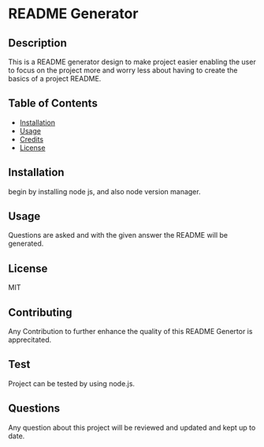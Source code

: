 # README Generator

## Description

This is a README generator design to make project easier enabling the user to focus on the project more and worry less about having to create the basics of a project README.

## Table of Contents 

- [Installation](#installation)
- [Usage](#usage)
- [Credits](#credits)
- [License](#license)

## Installation

begin by installing node js, and also node version manager.

## Usage

Questions are asked and with the given answer the README will be generated.

## License

MIT

## Contributing

Any Contribution to further enhance the quality of this README Genertor is apprecitated.

## Test

Project can be tested by using node.js.

## Questions

Any question about this project will be reviewed and updated and kept up to date.

